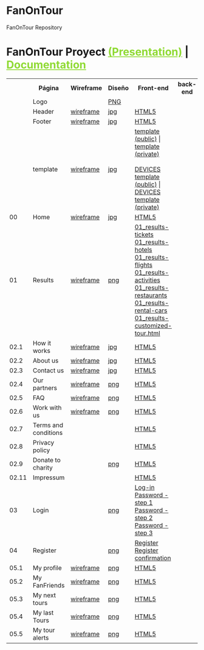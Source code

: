 FanOnTour
=========

FanOnTour Repository

<h1>FanOnTour Proyect <a style="color: #8fda33" href="wireframes/fanontour-presentation.ppt">(Presentation)</a> | <a style="color: #8fda33" href="ui/">Documentation</a></h1>

<table width="100%">
  <tr>
    <th scope="col">&nbsp;</th>
    <th scope="col">Página</th>
    <th scope="col">Wireframe</th>
    <th scope="col">Diseño</th>
    <th scope="col">Front-end</th>
    <th scope="col">back-end</th>
  </tr> 
  <tr>
    <td></td>
    <td>Logo</td>
    <td></td>
    <td class="ok"><a target="_blank" href="design/resources/logos/logo.png">PNG</a></td>
    <td>&nbsp;</td>
    <td>&nbsp;</td>
  </tr> 
  <tr>
    <td></td>
    <td>Header</td>
    <td class="ok"><a target="_blank" href="wireframes/header.png">wireframe</a></td>
    <td class="ok"><a target="_blank" href="design/template/template.jpg">jpg</a></td>
    <td class="ok"><a target="_blank" href="include/template/header.html">HTML5</a></td>
    <td>&nbsp;</td>
  </tr>
  <tr>
    <td></td>
    <td>Footer</td>
    <td class="ok"><a target="_blank" href="wireframes/footer.png">wireframe</a></td>
    <td class="ok"><a target="_blank" href="design/template/template.jpg">jpg</a></td>
    <td class="ok"><a target="_blank" href="include/template/footer.html">HTML5</a></td>
    <td>&nbsp;</td>
  </tr>
  <tr>
    <td></td>
    <td>template</td>
    <td class="ok"><a target="_blank" href="wireframes/template.png">wireframe</a></td>
    <td class="ok"><a target="_blank" href="design/template/template.jpg">jpg</a></td>
    <td class="ok"><a target="_blank" href="template.html">template (public)</a> | <a target="_blank" href="template-login.html">template (private)</a><br><br><a target="_blank" href="http://www.responsinator.com/?url=jmocana.eu%2Ffanontour%2F">DEVICES template (public)</a> | <a target="_blank" href="http://www.responsinator.com/?url=http%3A%2F%2Fjmocana.eu%2Ffanontour%2Ftemplate-login.html">DEVICES template (private)</a></td>
    <td class="ok">&nbsp;</td>
  </tr>
  <tr>
    <td>00</td>
    <td>Home</td>
    <td class="ok"><a class="fancybox" target="_blank" href="wireframes/00_home.png">wireframe</a></td>
    <td class="ok"><a target="_blank" href="design/00_home.jpg">jpg</a></td>
  <td class="ok"><a target="_blank" href="00_home.html">HTML5</a></td>
  <td class="ok">&nbsp;</td>
  </tr>
  <tr>
    <td>01</td>
    <td>Results</td>
    <td class="ok"><a target="_blank" href="wireframes/results.png">wireframe</a></td>
    <td class="ok"><a target="_blank" href="design/results.png">png</a></td>
  <td class="ok"><a target="_blank" href="01_results-tickets.html?customized_01=true">01_results-tickets</a> <br><a target="_blank" href="01_results-hotels.html?customized_02=true">01_results-hotels</a> <br><a target="_blank" href="01_results-flights.html?customized_03=true">01_results-flights</a> <br><a target="_blank" href="01_results-activities.html?customized_04=true">01_results-activities</a> <br><a target="_blank" href="01_results-restaurants.html?customized_05=true">01_results-restaurants</a> <br><a target="_blank" href="01_results-rental-cars.html?customized_06=true">01_results-rental-cars</a> <br><a target="_blank" href="01_results-customized-tour.html?customized_00=true">01_results-customized-tour.html</a></td>
  <td class="ok">&nbsp;</td>
  </tr>
  <tr>
    <td>02.1</td>
    <td>How it works</td>
    <td class="ok"><a class="fancybox" target="_blank" href="wireframes/how-it-works.png">wireframe</a></td>
    <td class="ok"><a target="_blank" href="design/02_how-it-works.png">jpg</a></td>
    <td class="ok"><a target="_blank" href="02_how-it-works.html">HTML5</a></td>
  <td class="ok">&nbsp;</td>
  </tr>
  <tr>
    <td>02.2</td>
    <td>About us</td>
    <td class="ok"><a class="fancybox" target="_blank" href="wireframes/about-us.png">wireframe</a></td>
    <td class="ok"><a target="_blank" href="design/02_about-us.jpg">jpg</a></td>
    <td class="ok"><a target="_blank" href="02_about-us.html">HTML5</a></td>
  <td class="ok">&nbsp;</td>
  </tr>
  <tr>
    <td>02.3</td>
    <td>Contact us</td>
    <td class="ok"><a class="fancybox" target="_blank" href="wireframes/02_contact-us.png">wireframe</a></td>
    <td class="ok"><a target="_blank" href="design/02_contact-us.jpg">jpg</a></td>
    <td class="ok"><a target="_blank" href="02_contact-us.html">HTML5</a></td>
    <td class="ok">&nbsp;</td>
  </tr>
  <tr>
    <td>02.4</td>
    <td>Our partners</td>
    <td class="ok"><a class="fancybox" target="_blank" href="wireframes/our-partners.png">wireframe</a></td>
    <td class="ok"><a target="_blank" href="design/02_our-suppliers.png">png</a></td>
    <td class="ok"><a target="_blank" href="02_our-suppliers.html">HTML5</a></td>
    <td class="ok">&nbsp;</td>
  </tr>
  <tr>
    <td>02.5</td>
    <td>FAQ</td>
    <td class="ok"><a class="fancybox" target="_blank" href="wireframes/help.png">wireframe</a></td>
    <td class="ok"><a target="_blank" href="design/02_help.png">png</a></td>
  <td class="ok"><a target="_blank" href="02_help.html">HTML5</a></td>
  <td class="ok">&nbsp;</td>
  </tr>
  <tr>
    <td>02.6</td>
    <td>Work with us</td>
    <td class="ok"><a class="fancybox" target="_blank" href="wireframes/work-with-us.png">wireframe</a></td>
    <td class="ok"><a target="_blank" href="design/02_work-with-us.png">png</a></td>
    <td class="ok"><a target="_blank" href="02_work-with-us.html">HTML5</a></td>
    <td class="ok">&nbsp;</td>
  </tr>
  <tr>
    <td>02.7</td>
    <td>Terms and conditions</td>
    <td class="ok"><a class="fancybox" target="_blank" href="diseno//05_user/login/user-login."></a></td>
    <td class="ok"><a target="_blank" href="usuario/login."></a></td>
    <td class="ok"><a target="_blank" href="include/modals/terms-conditions.html">HTML5</a></td>
    <td class="ok">&nbsp;</td>
  </tr>
  <tr>
    <td>02.8</td>
    <td>Privacy policy</td>
    <td class="ok">&nbsp;</td>
    <td class="ok">&nbsp;</td>
    <td class="ok"><a target="_blank" href="include/modals/privacy-policy.html">HTML5</a></td>
    <td class="ok">&nbsp;</td>
  </tr>
  <tr>
    <td>02.9</td>
    <td>Donate to charity</td>
    <td class="ok"><a class="fancybox" target="_blank" href="wireframes/work-with-us.png"></a></td>
    <td class="ok"><a target="_blank" href="design/02_fanontour-fundation.png">png</a></td>
  <td class="ok"><a target="_blank" href="02_fanontour-fundation.html">HTML5</a></td>
  <td class="ok">&nbsp;</td>
  </tr>
  <tr>
    <td>02.11</td>
    <td>Impressum</td>
    <td class="ok"><a class="fancybox" target="_blank" href="diseno//05_user/amigos/user-perfil-amigos."></a></td>
    <td class="ok"></td>
  <td class="ok"><a target="_blank" href="include/modals/impressum.html">HTML5</a></td>
  <td class="ok">&nbsp;</td>
  </tr>
  <tr>
    <td>03</td>
    <td>Login</td>
    <td class="ok"><a class="fancybox" target="_blank" href="diseno//05_user/grupos/user-perfil-grupos."></a></td>
    <td class="ok"><a target="_blank" href="design/03_log-in.png">png</a></td>
  <td class="ok"><a target="_blank" href="03_log-in.html">Log-in</a><br><a target="_blank" href="03_log-in_1.html">Password - step 1</a><br><a target="_blank" href="03_log-in_2.html">Password - step 2</a><br><a target="_blank" href="03_log-in_3.html">Password - step 3</a></td>
  <td class="ok">&nbsp;</td>
  </tr>
  <tr>
    <td>04</td>
    <td>Register</td>
    <td class="ok"><a class="fancybox" target="_blank" href="diseno//05_user/subir-video."></a></td>
    <td class="ok"><a target="_blank" href="design/04_register.png">png</a></td>
  <td class="ok"><a target="_blank" href="04_register.html">Register</a><br><a target="_blank" href="04_register-mail.html">Register confirmation</a></td>
  <td class="ok">&nbsp;</td>
  </tr>
  <tr>
    <td>05.1</td>
    <td>My profile</td>
    <td class="ok"><a class="fancybox" target="_blank" href="wireframes/my-profile.png">wireframe</a></td>
    <td class="ok"><a target="_blank" href="design/05_my-profile.png">png</a></td>
  <td class="ok"><a target="_blank" href="05_my-profile.html">HTML5</a></td>
  <td class="ok">&nbsp;</td>
  </tr>  
  <tr>
    <td>05.2</td>
    <td>My FanFriends</td>
    <td class="ok"><a class="fancybox" target="_blank" href="wireframes/my-fanfriends.png">wireframe</a></td>
    <td class="ok"><a target="_blank" href="design/05_my-fanfriends.png">png</a></td>
  <td class="ok"><a target="_blank" href="05_my-fanfriends.html">HTML5</a></td>
  <td class="ok">&nbsp;</td>
  </tr>
  <tr>
    <td>05.3</td>
    <td>My next tours</td>
    <td class="ok"><a class="fancybox" target="_blank" href="wireframes/my-next-tours.png">wireframe</a></td>
    <td class="ok"><a target="_blank" href="design/05_my-next-tours.png">png</a></td>
  <td class="ok"><a target="_blank" href="05_my-next-tours.html">HTML5</a></td>
  <td class="ok">&nbsp;</td>
  </tr>
  <tr>
    <td>05.4</td>
    <td>My last Tours</td>
    <td class="ok"><a class="fancybox" target="_blank" href="wireframes/my-last-tours.png">wireframe</a></td>
    <td class="ok"><a target="_blank" href="design/05_my-last-tours.png">png</a></td>
  <td class="ok"><a target="_blank" href="05_my-last-tours.html">HTML5</a></td>
  <td class="ok">&nbsp;</td>
  </tr>
  <tr>
    <td>05.5</td>
    <td>My tour alerts</td>
    <td class="ok"><a class="fancybox" target="_blank" href="wireframes/my-tour-alerts.png">wireframe</a></td>
    <td class="ok"><a target="_blank" href="design/05_my-tour-alerts.png">png</a></td>
  <td class="ok"><a target="_blank" href="05_my-tour-alerts.html">HTML5</a></td>
  <td class="ok">&nbsp;</td>
  </tr> 
</table>

